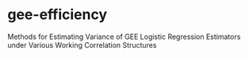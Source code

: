 # gee-efficiency
Methods for Estimating Variance of GEE Logistic Regression Estimators under Various Working Correlation Structures
